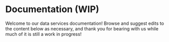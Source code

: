 # Documentation (WIP)

Welcome to our data services documentation! Browse and suggest edits to the content below as necessary, and thank you for bearing with us while much of it is still a work in progress!
